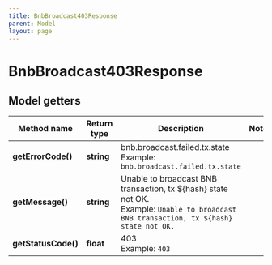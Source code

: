 ```yaml
---
title: BnbBroadcast403Response
parent: Model
layout: page
---
```


# BnbBroadcast403Response

## Model getters

Method name | Return type | Description | Notes
------------ | ------------- | ------------- | -------------
**getErrorCode()** | **string** | bnb.broadcast.failed.tx.state <br>Example: `bnb.broadcast.failed.tx.state` |
**getMessage()** | **string** | Unable to broadcast BNB transaction, tx ${hash} state not OK. <br>Example: `Unable to broadcast BNB transaction, tx ${hash} state not OK.` |
**getStatusCode()** | **float** | 403 <br>Example: `403` |

